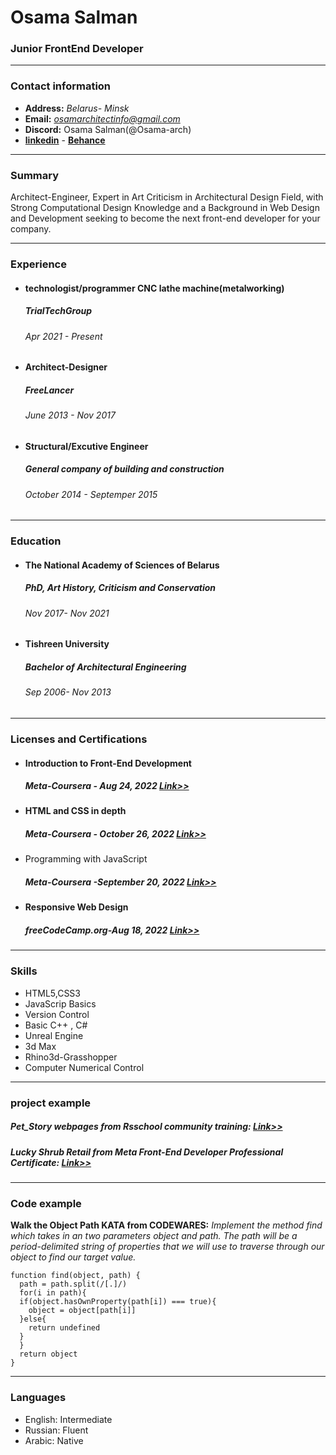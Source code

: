 # **Osama Salman**

### Junior FrontEnd Developer

---

### **Contact information**

- **Address:** _Belarus- Minsk_
- **Email:** *osamarchitectinfo@gmail.com*
- **Discord:** Osama Salman(@Osama-arch)
- [**linkedin**](https://www.linkedin.com/in/osama-salman-577926166) - [**Behance** ](https://www.behance.net/sosama5352a78)


---

### **Summary**
Architect-Engineer, Expert in Art Criticism in Architectural Design Field, with Strong Computational Design Knowledge and a Background in Web Design and Development seeking to become the next front-end developer for your company.

---

### **Experience**

- #### technologist/programmer CNC lathe machine(metalworking)

  ##### TrialTechGroup

  ###### Apr 2021 - Present

- #### Architect-Designer

  ##### FreeLancer

  ###### June 2013 - Nov 2017

- #### Structural/Excutive Engineer

  ##### General company of building and construction

  ###### October 2014 - Septemper 2015

---

### **Education**

- #### The National Academy of Sciences of Belarus

  ##### PhD, Art History, Criticism and Conservation

  ###### Nov 2017- Nov 2021

- #### Tishreen University

  ##### Bachelor of Architectural Engineering

  ###### Sep 2006- Nov 2013

---

### **Licenses and Certifications**

- #### Introduction to Front-End Development

  ##### Meta-Coursera - Aug 24, 2022 [Link>>](https://coursera.org/share/555c35d3d3f0f3633ba6d80ac34e7574)
  
- #### HTML and CSS in depth
  ##### Meta-Coursera - October 26, 2022 [Link>>](https://coursera.org/share/f4b071d754e6e0f248719f404591cd43)

-  Programming with JavaScript
   ##### Meta-Coursera -September 20, 2022 [Link>>](https://coursera.org/share/10562162660ee15beff07a8a26fa3d9c)

- #### Responsive Web Design

  ##### freeCodeCamp.org-Aug 18, 2022 [Link>>](https://freecodecamp.org/certification/Osama-Arch/responsive-web-design)

---

### **Skills**

- HTML5,CSS3
- JavaScrip Basics
- Version Control
- Basic C++ , C#
- Unreal Engine
- 3d Max
- Rhino3d-Grasshopper
- Computer Numerical Control

---
### **project example**
##### Pet_Story webpages from Rsschool community training: [Link>>](https://osama-arch.github.io/Pet_Story/src/main/)
##### Lucky Shrub Retail from Meta Front-End Developer Professional Certificate: [Link>>](https://osama-arch.github.io/meta-portfolio/index.html)
---
### **Code example**

**Walk the Object Path KATA from CODEWARES:** _Implement the method find which takes in an two parameters object and path. The path will be a period-delimited string of properties that we will use to traverse through our object to find our target value._

```
function find(object, path) {
  path = path.split(/[.]/)
  for(i in path){
  if(object.hasOwnProperty(path[i]) === true){
    object = object[path[i]]
  }else{
    return undefined
  }
  }
  return object
}
```
----------
### **Languages**
- English: Intermediate
- Russian: Fluent
- Arabic: Native
